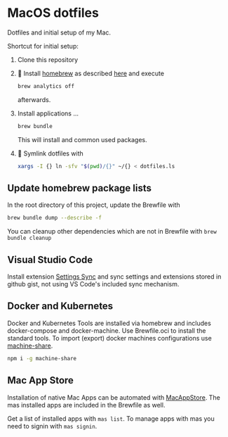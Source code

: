 # MacOS dotfiles

Dotfiles and initial setup of my Mac.

Shortcut for initial setup:

1. Clone this repository
2. 🍻 Install [homebrew](https://brew.sh) as described [here](https://docs.brew.sh/Installation) and execute

   ```sh
   brew analytics off
   ```

   afterwards.

3. Install applications ...

   ```sh
   brew bundle
   ```

   This will install  and common used packages.

4. 🔗 Symlink dotfiles with

   ```sh
   xargs -I {} ln -sfv "$(pwd)/{}" ~/{} < dotfiles.ls
   ```

## Update homebrew package lists

In the root directory of this project, update the Brewfile with

```sh
brew bundle dump --describe -f
```

You can cleanup other dependencies which are not in Brewfile with `brew bundle cleanup`


## Visual Studio Code

Install extension [Settings Sync](https://marketplace.visualstudio.com/items?itemName=Shan.code-settings-sync) and sync settings and extensions stored in github gist, not using VS Code's included sync mechanism.

## Docker and Kubernetes

Docker and Kubernetes Tools are installed via homebrew and includes docker-compose and docker-machine. Use Brewfile.oci to install the standard tools.
To import (export) docker machines configurations
use [machine-share](https://www.npmjs.com/package/machine-share).

```sh
npm i -g machine-share
```

## Mac App Store

Installation of native Mac Apps can be automated with [MacAppStore](http://macappstore.org/). The mas installed apps are included in the Brewfile as well.

Get a list of installed apps with `mas list`. 
To manage apps with mas you need to signin with `mas signin`.
